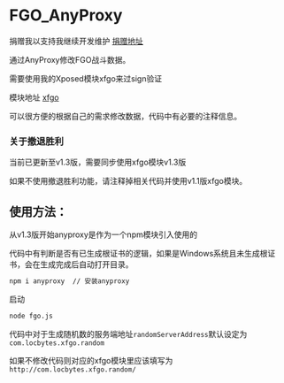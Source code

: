 # FGO_AnyProxy

捐赠我以支持我继续开发维护 [捐赠地址](https://github.com/locbytes/donation)

通过AnyProxy修改FGO战斗数据。

需要使用我的Xposed模块xfgo来过sign验证

模块地址 [xfgo](https://github.com/locbytes/xfgo)

可以很方便的根据自己的需求修改数据，代码中有必要的注释信息。

### 关于撤退胜利

当前已更新至v1.3版，需要同步使用xfgo模块v1.3版

如果不使用撤退胜利功能，请注释掉相关代码并使用v1.1版xfgo模块。

## 使用方法：

从v1.3版开始anyproxy是作为一个npm模块引入使用的

代码中有判断是否有已生成根证书的逻辑，如果是Windows系统且未生成根证书，会在生成完成后自动打开目录。

```bash
npm i anyproxy  // 安装anyproxy
```

启动

```bash
node fgo.js
```

代码中对于生成随机数的服务端地址`randomServerAddress`默认设定为`com.locbytes.xfgo.random`

如果不修改代码则对应的xfgo模块里应该填写为`http://com.locbytes.xfgo.random/`
